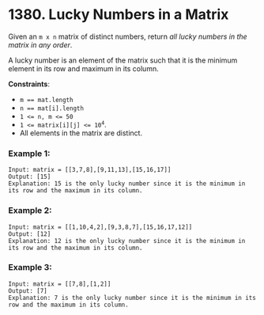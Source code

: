 # 1380. Lucky Numbers in a Matrix

Given an `m x n` matrix of distinct numbers, return *all lucky numbers in the matrix in any order*.

A lucky number is an element of the matrix such that it is the minimum element in its row and maximum in its column.

**Constraints**:
- `m == mat.length`
- `n == mat[i].length`
- `1 <= n, m <= 50`
- <code>1 <= matrix[i][j] <= 10<sup>4</sup></code>.
- All elements in the matrix are distinct.

### Example 1:
```
Input: matrix = [[3,7,8],[9,11,13],[15,16,17]]
Output: [15]
Explanation: 15 is the only lucky number since it is the minimum in its row and the maximum in its column.
```

### Example 2:
```
Input: matrix = [[1,10,4,2],[9,3,8,7],[15,16,17,12]]
Output: [12]
Explanation: 12 is the only lucky number since it is the minimum in its row and the maximum in its column.
```

### Example 3:
```
Input: matrix = [[7,8],[1,2]]
Output: [7]
Explanation: 7 is the only lucky number since it is the minimum in its row and the maximum in its column.
```
